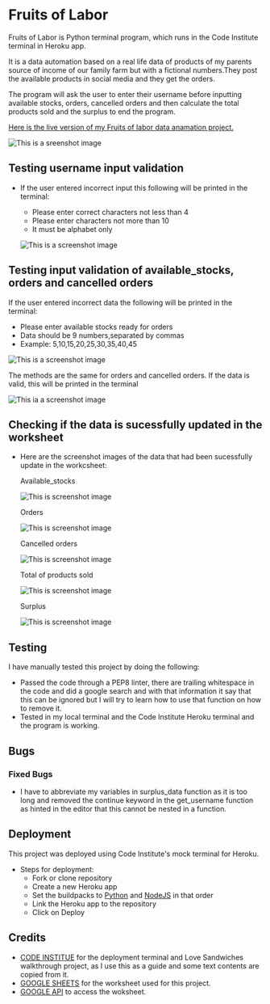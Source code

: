 # Fruits of Labor
Fruits of Labor is Python terminal program, which runs in the Code Institute terminal in Heroku app.

It is a data automation based on a real life data of products of my parents source of income of our family farm but with a fictional numbers.They post the available products in social media and they get the orders.

The program will ask the user to enter their username before inputting available stocks, orders, cancelled orders and then calculate the total products sold and the surplus to end the program.

[Here is the live version of my Fruits of labor data anamation project.](https://fruits-of-labor.herokuapp.com/)

![This is a sreenshot image](./assets/images/python_prog.png)

## Testing username input validation

* If the user entered incorrect input this following will be printed in the terminal:

  * Please enter correct characters not less than 4
  * Please enter characters not more than 10
  * It must be alphabet only

  ![This is a screenshot image](./assets/images/username_validation.png)

## Testing input validation of available_stocks, orders and cancelled orders

If the user entered incorrect data the following will be printed in the terminal:

  * Please enter available stocks ready for orders
  * Data should be 9 numbers,separated by commas
  * Example: 5,10,15,20,25,30,35,40,45

  ![This is a screenshot image](./assets/images/data_validation.png)

The methods are the same for orders and cancelled orders.
If the data is valid, this will be printed in the terminal

![This ia a screenshot image](./assets/images/valid_data.png)

## Checking if the data is sucessfully updated in the worksheet

* Here are the screenshot images of the data that had been sucessfully update in the workcsheet:
  
  Available_stocks

  ![This is screenshot image](./assets/images/available_stocks.png)

  Orders

   ![This is screenshot image](./assets/images/orders.png)

  Cancelled orders

   ![This is screenshot image](./assets/images/cancelled_orders.png)

  Total of products sold

   ![This is screenshot image](./assets/images/tops.png)

  Surplus

   ![This is screenshot image](./assets/images/surplus.png)

## Testing
I have manually tested this project by doing the following:

  * Passed the code through a PEP8 linter, there are trailing whitespace in the code and did a google search and with that information it say that this can be ignored but I will try to learn how to use that function on how to remove it.
  * Tested in my local terminal and the Code Institute Heroku terminal and the program is working.

## Bugs

  ### Fixed Bugs
  * I have to abbreviate my variables in surplus_data function as it is too long and removed the continue keyword in the get_username function as hinted in the editor that this cannot be nested in a function.

## Deployment

This project was deployed using Code Institute's mock terminal for Heroku.

  * Steps for deployment:
    * Fork or clone repository
    * Create a new Heroku app
    * Set the buildpacks to [Python](https://www.python.org/) and [NodeJS](https://nodejs.org/en/) in that order
    * Link the Heroku app to the repository
    * Click on Deploy

## Credits

* [CODE INSTITUE](https://codeinstitute.net/ie/) for the deployment terminal and Love Sandwiches walkthrough project, as I use this as a guide and some text contents are copied from it.
* [GOOGLE SHEETS](https://www.google.com/sheets/about/) for the worksheet used for this project.
* [GOOGLE API](https://console.cloud.google.com/) to access the woksheet.


 
 
 









